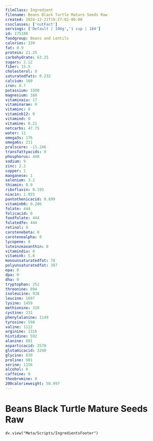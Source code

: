 ```yaml
---
fileClass: Ingredient
filename: Beans Black Turtle Mature Seeds Raw
created: 2024-12-21T19:27:02-06:00
cssclasses: ['nutFact']
servings: ['Default | 100g','1 cup | 184']
id: 175186
foodgroup: Beans and Lentils
calories: 339
fat: 0.9
protein: 21.25
carbohydrate: 63.25
sugars: 2.12
fiber: 15.5
cholesterol: 0
saturatedfats: 0.232
calcium: 160
iron: 8.7
potassium: 1500
magnesium: 160
vitaminaiu: 17
vitaminarae: 0
vitaminc: 0
vitaminb12: 0
vitamind: 0
vitamine: 0.21
netcarbs: 47.75
water: 11
omega3s: 176
omega6s: 211
pralscore: -11.246
transfattyacids: 0
phosphorus: 440
sodium: 9
zinc: 2.2
copper: 1
manganese: 1
selenium: 3.2
thiamin: 0.9
riboflavin: 0.193
niacin: 1.955
pantothenicacid: 0.899
vitaminb6: 0.286
folate: 444
folicacid: 0
foodfolate: 444
folatedfe: 444
retinol: 0
carotenebeta: 0
carotenealpha: 0
lycopene: 0
luteinzeaxanthin: 0
vitamindiu: 0
vitamink: 5.6
monounsaturatedfat: 78
polyunsaturatedfat: 387
epa: 0
dpa: 0
dha: 0
tryptophan: 252
threonine: 894
isoleucine: 938
leucine: 1697
lysine: 1459
methionine: 320
cystine: 231
phenylalanine: 1149
tyrosine: 598
valine: 1112
arginine: 1316
histidine: 592
alanine: 891
asparticacid: 2570
glutamicacid: 3240
glycine: 830
proline: 901
serine: 1156
alcohol: 0
caffeine: 0
theobromine: 0
200calorieweight: 58.997
---
```


# Beans Black Turtle Mature Seeds Raw

```dataviewjs
dv.view("Meta/Scripts/IngredientsFooter")
```
